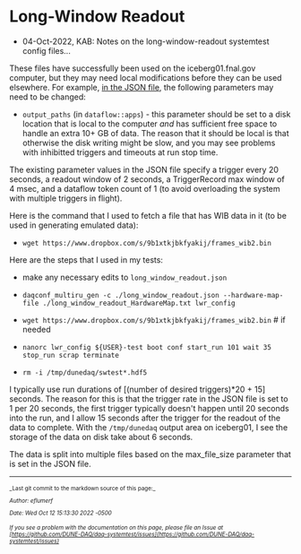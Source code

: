 # Long-Window Readout


* 04-Oct-2022, KAB: Notes on the long-window-readout systemtest config files...

These files have successfully been used on the iceberg01.fnal.gov computer, but they may need local modifications before they can be used elsewhere.  For example, [in the JSON file](https://raw.githubusercontent.com/DUNE-DAQ/daq-systemtest/develop/config/long_window_readout/long_window_readout.json), the following parameters may need to be changed:


* `output_paths` (in `dataflow::apps`) - this parameter should be set to a disk location that is local to the computer *and* has sufficient free space to handle an extra 10+ GB of data. The reason that it should be local is that otherwise the disk writing might be slow, and you may see problems with inhibitted triggers and timeouts at run stop time.

The existing parameter values in the JSON file specify a trigger every 20 seconds, a readout window of 2 seconds, a TriggerRecord max window of 4 msec, and a dataflow token count of 1 (to avoid overloading the system with multiple triggers in flight).

Here is the command that I used to fetch a file that has WIB data in it (to be used in generating emulated data):


* `wget https://www.dropbox.com/s/9b1xtkjbkfyakij/frames_wib2.bin`

Here are the steps that I used in my tests:


* make any necessary edits to `long_window_readout.json`

* `daqconf_multiru_gen -c ./long_window_readout.json --hardware-map-file ./long_window_readout_HardwareMap.txt lwr_config`

* `wget https://www.dropbox.com/s/9b1xtkjbkfyakij/frames_wib2.bin`  # if needed

* `nanorc lwr_config ${USER}-test boot conf start_run 101 wait 35 stop_run scrap terminate`

* `rm -i /tmp/dunedaq/swtest*.hdf5`

I typically use run durations of [(number of desired triggers)*20 + 15] seconds. The reason for this is that the trigger rate in the JSON file is set to 1 per 20 seconds, the first trigger typically doesn't happen until 20 seconds into the run, and I allow 15 seconds after the trigger for the readout of the data to complete.  With the `/tmp/dunedaq` output area on iceberg01, I see the storage of the data on disk take about 6 seconds.

The data is split into multiple files based on the max_file_size parameter that is set in the JSON file.


-----

<font size="1">
_Last git commit to the markdown source of this page:_


_Author: eflumerf_

_Date: Wed Oct 12 15:13:30 2022 -0500_

_If you see a problem with the documentation on this page, please file an Issue at [https://github.com/DUNE-DAQ/daq-systemtest/issues](https://github.com/DUNE-DAQ/daq-systemtest/issues)_
</font>
